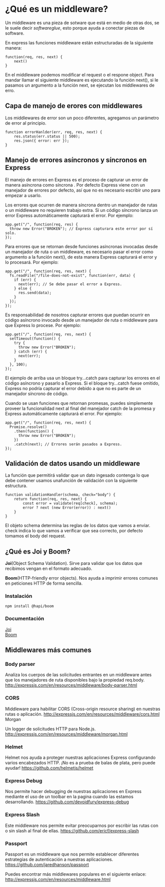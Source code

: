 # ¿Qué es un middleware? 

Un middleware es una pieza de sotware que está en medio de otras dos, se le suele decir *softwareglue*, esto porque ayuda a conectar piezas de software.  

En express las funciones middleware están estructuradas de la siguiente manera:
```
function(req, res, next) {
	next()
}
```

En el middleware podemos modificar el request o el respone object. Para mandar llamar el siguiente middleware es ejecutando la función next(), si le pasamos un argumento a la función next, se ejecutan los middlewares de erro.

## Capa de manejo de erores con middlewares

Los middlewares de error son un poco diferentes, agregamos un parámetro de error al principio.
```
function errorHanlder(err, req, res, next) {
	res.status(err.status || 500);
	res.json({ error: err });
} 
```

## Manejo de errores asíncronos y síncronos en Express 

El manejo de errores en Express es el proceso de capturar un error de manera asíncrona como síncrona . Por defecto Express viene con un manejador de errores por defecto, así que no es necesario escribir uno para empezar a usarlo.

Los errores que ocurren de manera síncrona dentro un manejador de rutas o un middleware no requieren trabajo extra. Si un código síncrono lanza un error Express automáticamente capturará el error. Por ejemplo:

```
app.get("/", function(req, res) {
  throw new Error("BROKEN"); // Express capturara este error por sí solo.
});
```

Para errores que se retornan desde funciones asíncronas invocadas desde un manejador de ruta o un middleware, es necesario pasar el error como argumento a la función next(), de esta manera Express capturará el error y lo procesará. Por ejemplo:

```
app.get("/", function(req, res, next) {
  fs.readFile("/file-does-not-exist", function(err, data) {
    if (err) {
      next(err); // Se debe pasar el error a Express.
    } else {
      res.send(data);
    }
  });
});
```

Es responsabilidad de nosotros capturar errores que puedan ocurrir en código asíncrono invocado desde un manejador de ruta o middleware para que Express lo procese. Por ejemplo:

```
app.get("/", function(req, res, next) {
  setTimeout(function() {
    try {
      throw new Error("BROKEN");
    } catch (err) {
      next(err);
    }
  }, 100);
});
```

El ejemplo de arriba usa un bloque try...catch para capturar los errores en el código asíncrono y pasarlo a Express. Si el bloque try...catch fuese omitido, Express no podría capturar el error debido a que no es parte de un manejador síncrono de código.

Cuando se usan funciones que retornan promesas, puedes simplemente proveer la funcionalidad next al final del manejador catch de la promesa y Express automáticamente capturará el error. Por ejemplo:

```
app.get("/", function(req, res, next) {
  Promise.resolve()
    .then(function() {
      throw new Error("BROKEN");
    })
    .catch(next); // Errores serán pasados a Express.
});
```
## Validación de datos usando un middleware
La función que permitirá validar que un dato ingesado contenga lo que debe contener usamos unafunción de validación con la siguiente estructura.

```
function validationHandler(schema, check="body") {
	return function(req, res, next) {
		const error = validate(req[check], schema);
		error ? next (new Error(error)) : next()
	}
}
```

El objeto schema determina las reglas de los datos que vamos a enviar.  
check indica lo que vamos a verificar que sea correcto, por defecto tomamos el body del request.  

## ¿Qué es Joi y Boom?

**Joi**(Object Schema Validation). Sirve para validar que los datos que recibimos vengan en el formato adecuado.  

**Boom**(HTTP-friendly error objects). Nos ayuda a imprimir errores comunes en peticiones HTTP de forma sencilla.  

### Instalación
```
npm install @hapi/boom
```

### Documentación
[Joi](https://github.com/hapijs/joi)  
[Boom](https://github.com/hapijs/boom)  

## Middlewares más comunes
### Body parser

Analiza los cuerpos de las solicitudes entrantes en un middleware antes que los manejadores de ruta disponibles bajo la propiedad req.body. http://expressjs.com/en/resources/middleware/body-parser.html
### CORS

Middleware para habilitar CORS (Cross-origin resource sharing) en nuestras rutas o aplicación. http://expressjs.com/en/resources/middleware/cors.html
Morgan

Un logger de solicitudes HTTP para Node.js. http://expressjs.com/en/resources/middleware/morgan.html
### Helmet

Helmet nos ayuda a proteger nuestras aplicaciones Express configurando varios encabezados
HTTP. ¡No es a prueba de balas de plata, pero puede ayudar! https://github.com/helmetjs/helmet
### Express Debug

Nos permite hacer debugging de nuestras aplicaciones en Express mediante el uso de un toolbar en la pagina cuando las estamos desarrollando. https://github.com/devoidfury/express-debug
### Express Slash

Este middleware nos permite evitar preocuparnos por escribir las rutas con o sin slash al final de ellas. https://github.com/ericf/express-slash
### Passport

Passport es un middleware que nos permite establecer diferentes estrategias de autenticación a nuestras aplicaciones. https://github.com/jaredhanson/passport

Puedes encontrar más middlewares populares en el siguiente enlace: http://expressjs.com/en/resources/middleware.html
